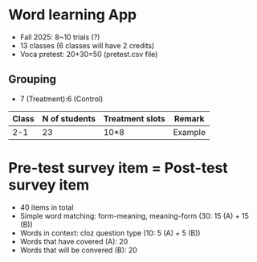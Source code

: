 # Word learning App

+ Fall 2025: 8~10 trials (?)
+ 13 classes (6 classes will have 2 credits)
+ Voca pretest: 20+30=50 (pretest.csv file)

## Grouping
+ 7 (Treatment):6 (Control)

|Class|N of students|Treatment slots|Remark|
|--|--|--|--|
|2-1|23|10*8|Example|

# Pre-test survey item = Post-test survey item

+ 40 items in total
+ Simple word matching: form-meaning, meaning-form (30: 15 (A) + 15 (B))
+ Words in context: cloz question type (10: 5 (A) + 5 (B))
+ Words that have covered (A): 20
+ Words that will be convered (B): 20
